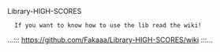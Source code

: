 Library-HIGH-SCORES

      If you want to know how to use the lib read the wiki! 
...::: https://github.com/Fakaaa/Library-HIGH-SCORES/wiki :::...
